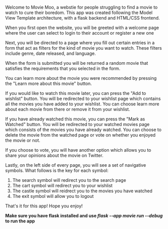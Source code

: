Welcome to Movie Moo, a webstie for people struggling to find a movie to watch to cure their boredom. This app was created following the Model View Template architecture, with a flask backend and HTML/CSS frontend.

When you first open the website, you will be greeted with a welcome page where the user can select to login to their account or register a new one

Next, you will be directed to a page where you fill out certain entries in a form that act as filters for the kind of movie you want to watch. These filters include genre, date released, and language.

When the form is submitted you will be returned a random movie that satisfies the requirements that you selected in the form.

You can learn more about the movie you were recommended by pressing the "Learn more about this movie" button.

If you would like to watch this movie later, you can press the "Add to wishlist" button. You will be redirected to your wishlist page which contains all the movies you have added to your wishlist. You can choose learn more about each movie from there or remove it from your wishlist.

If you have already watched this movie, you can press the "Mark as Watched" button. You will be redirected to your watched movies page which consists of the movies you have already watched. You can choose to delete the movie from the watched page or vote on whether you enjoyed the movie or not.

If you choose to vote, you will have another option which allows you to share your opinions about the movie on Twitter.

Lastly, on the left side of every page, you will see a set of navigative symbols. What follows is the key for each symbol:
1) The search symbol will redirect you to the search page
2) The cart symbol will redirect you to your wishlist
3) The castle symbol will reidrect you to the movies you have watched
4) The exit symbol will allow you to logout

That's it for this app! Hope you enjoy!

**Make sure you have flask installed and use 
    _flask --app movie run --debug_
to run the app**
